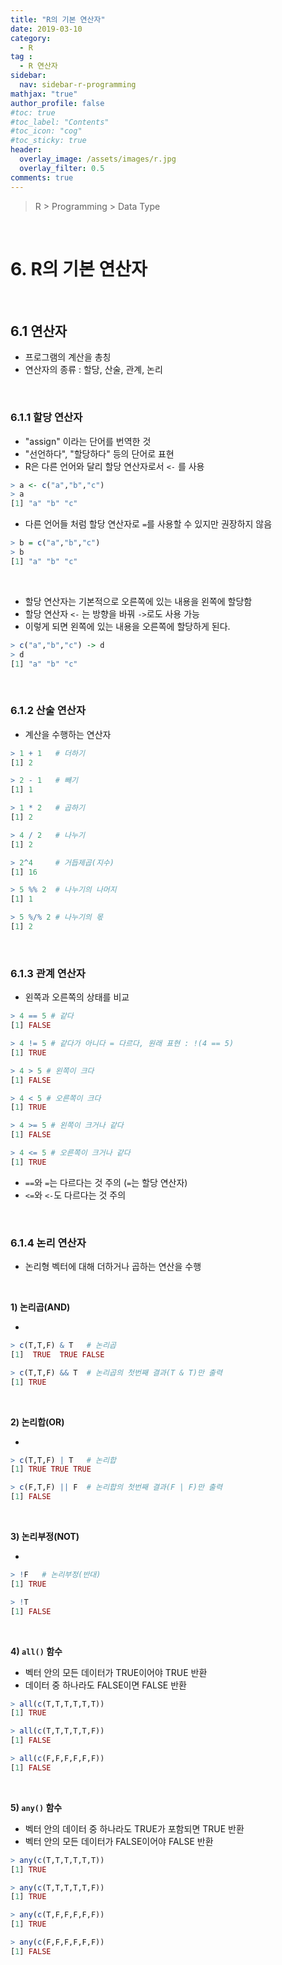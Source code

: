 ```yaml
---
title: "R의 기본 연산자"
date: 2019-03-10
category:
  - R
tag :
  - R 연산자
sidebar:
  nav: sidebar-r-programming
mathjax: "true"
author_profile: false
#toc: true
#toc_label: "Contents"
#toc_icon: "cog"
#toc_sticky: true
header:
  overlay_image: /assets/images/r.jpg
  overlay_filter: 0.5
comments: true
---
```

> R > Programming > Data Type

<br>

# 6. R의 기본 연산자

<br>

## 6.1 연산자

- 프로그램의 계산을 총칭
- 연산자의 종류 : 할당, 산술, 관계, 논리

<br>

### 6.1.1 할당 연산자

- "assign" 이라는 단어를 번역한 것
- "선언하다", "할당하다" 등의 단어로 표현
- R은 다른 언어와 달리 할당 연산자로서 `<-` 를 사용
```R
> a <- c("a","b","c")
> a
[1] "a" "b" "c"
```

- 다른 언어들 처럼 할당 연산자로 `=`를 사용할 수 있지만 권장하지 않음
```R
> b = c("a","b","c")
> b
[1] "a" "b" "c"
```

<br>

- 할당 연산자는 기본적으로 오른쪽에 있는 내용을 왼쪽에 할당함
- 할당 연산자 `<-` 는 방향을 바꿔 `->`로도 사용 가능
- 이렇게 되면 왼쪽에 있는 내용을 오른쪽에 할당하게 된다.
```R
> c("a","b","c") -> d
> d
[1] "a" "b" "c"
```

<br>

### 6.1.2 산술 연산자

- 계산을 수행하는 연산자
```R
> 1 + 1   # 더하기
[1] 2
```
```R
> 2 - 1   # 빼기
[1] 1
```
```R
> 1 * 2   # 곱하기
[1] 2
```
```R
> 4 / 2   # 나누기
[1] 2
```
```R
> 2^4     # 거듭제곱(지수)
[1] 16
```
```R
> 5 %% 2  # 나누기의 나머지
[1] 1
```
```R
> 5 %/% 2 # 나누기의 몫
[1] 2
```

<br>

### 6.1.3 관계 연산자

- 왼쪽과 오른쪽의 상태를 비교
```R
> 4 == 5 # 같다
[1] FALSE
```
```R
> 4 != 5 # 같다가 아니다 = 다르다, 원래 표현 : !(4 == 5)
[1] TRUE
```
```R
> 4 > 5 # 왼쪽이 크다
[1] FALSE
```
```R
> 4 < 5 # 오른쪽이 크다
[1] TRUE
```
```R
> 4 >= 5 # 왼쪽이 크거나 같다
[1] FALSE
```
```R
> 4 <= 5 # 오른쪽이 크거나 같다
[1] TRUE
```

- `==`와 `=`는 다르다는 것 주의 (`=`는 할당 연산자)
- `<=`와 `<-`도 다르다는 것 주의

<br>

### 6.1.4 논리 연산자

- 논리형 벡터에 대해 더하거나 곱하는 연산을 수행

<br>

**1) 논리곱(AND)**

-    
```R
> c(T,T,F) & T   # 논리곱
[1]  TRUE  TRUE FALSE
```
```R
> c(T,T,F) && T  # 논리곱의 첫번째 결과(T & T)만 출력
[1] TRUE
```

<br>

**2) 논리합(OR)**

-     
```R
> c(T,T,F) | T   # 논리합
[1] TRUE TRUE TRUE
```
```R
> c(F,T,F) || F  # 논리합의 첫번째 결과(F | F)만 출력
[1] FALSE
```

<br>

**3) 논리부정(NOT)**

-    
```R
> !F   # 논리부정(반대)
[1] TRUE
```
```R
> !T
[1] FALSE
```

<br>

**4) `all()` 함수**

- 벡터 안의 모든 데이터가 TRUE이어야 TRUE 반환
- 데이터 중 하나라도 FALSE이면 FALSE 반환
```R
> all(c(T,T,T,T,T,T))
[1] TRUE
```
```R
> all(c(T,T,T,T,T,F))
[1] FALSE
```
```R
> all(c(F,F,F,F,F,F))
[1] FALSE
```

<br>

**5) `any()` 함수**

- 벡터 안의 데이터 중 하나라도 TRUE가 포함되면 TRUE 반환
- 벡터 안의 모든 데이터가 FALSE이어야 FALSE 반환
```R
> any(c(T,T,T,T,T,T))
[1] TRUE
```
```R
> any(c(T,T,T,T,T,F))
[1] TRUE
```
```R
> any(c(T,F,F,F,F,F))
[1] TRUE
```
```R
> any(c(F,F,F,F,F,F))
[1] FALSE
```
